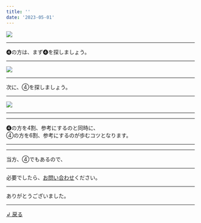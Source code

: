 ```yaml
---
title: ''
date: '2023-05-01'
---
```

![](/images/44.jpg)
***
➍の方は、まず➍を探しましょう。
***
![](/images/44_.jpg)
***
次に、④を探しましょう。
***
![](/images/44__.jpg)
***
***
➍の方を4割、参考にするのと同時に、    
④の方を6割、参考にするのが歩むコツとなります。
***
***
当方、④でもあるので、
***
必要でしたら、[お問い合わせ](https://thebase.in/inquiry/01234567890)ください。
***
ありがとうございました。
***
[ ↲ 戻る ](/posts/0)
